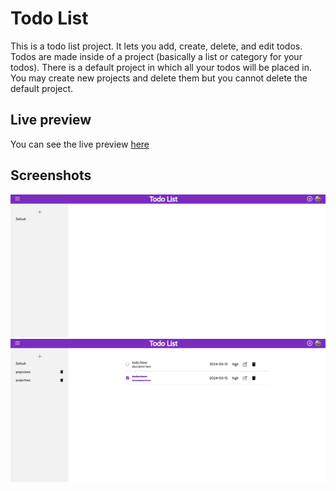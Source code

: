 # Todo List

This is a todo list project. It lets you add, create, delete, and edit todos. Todos are made inside of a project (basically a list or category for your todos). There is a default project in which all your todos will be placed in. You may create new projects and delete them but you cannot delete the default project.

## Live preview

You can see the live preview [here](https://lost-stardust.github.io/Todo-list/)

## Screenshots

![alt text](image.png)
![alt text](image-1.png)
